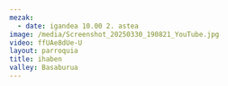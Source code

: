 ```yaml
---
mezak:
  - date: igandea 10.00 2. astea
image: /media/Screenshot_20250330_190821_YouTube.jpg
video: ffUAe8dUe-U
layout: parroquia
title: ihaben
valley: Basaburua
---
```

